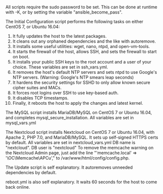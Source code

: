All scripts require the sudo password to be set. This can be done at runtime with -K, or by setting the variable "ansible_become_pass".

The Initial Configuration script performs the following tasks on either CentOS 7, or Ubuntu 16.04:

1. It fully updates the host to the latest packages.
2. It cleans out any orphaned dependencies and the like with autoremove.
3. It installs some useful utilities: wget, nano, ntpd, and open-vm-tools.
4. It starts the firewall of the host, allows SSH, and sets the firewall to start on boot.
5. It installs your public SSH keys to the root account and a user of your choice. These variables are set in ssh_vars.yml.
6. It removes the host's default NTP servers and sets ntpd to use Google's NTP servers. (Warning: Google's NTP smears leap seconds)
7. It hardens the security settings for SSHD to only allow known secure cipher suites and MACs.
8. It forces root logins over SSH to use key-based auth.
9. It disables TCP timestamps.
10. Finally, it reboots the host to apply the changes and latest kernel.

The MySQL script installs MariaDB/MySQL on CentOS 7 or Ubuntu 16.04, and completes mysql_secure_installation. All variables are set in mysql_vars.yml

The Nextcloud script installs Nextcloud on CentOS 7 or Ubuntu 16.04, with Apache 2, PHP 7.0, and MariaDB/MySQL. It sets up self-signed HTTPS certs by default. All variables are set in nextcloud_vars.yml
DB name is "nextcloud". DB user is "nextcloud"
To remove the memcache warning on the Nextcloud Admin page, just add the line "'memcache.local' => '\OC\Memcache\APCu'," to /var/www/html/config/config.php.

The Update script is self explanatory. It autoremoves unneeded dependencies by default.

reboot.yml is also self explanatory. It waits 60 seconds for the host to come back online.